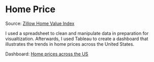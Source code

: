 # Home Price
Source: [Zillow Home Value Index](https://www.zillow.com/research/data/) </br>

I used a spreadsheet to clean and manipulate data in preparation for visualtization. Afterwards, I used Tableau to create a dashboard that illustrates the trends in home prices across the United States. </br>

Dashboard: [Home prices across the US](https://public.tableau.com/app/profile/daniel.lim1546/viz/HomepricesacrosstheUS/Dashboard1?publish=yes)
